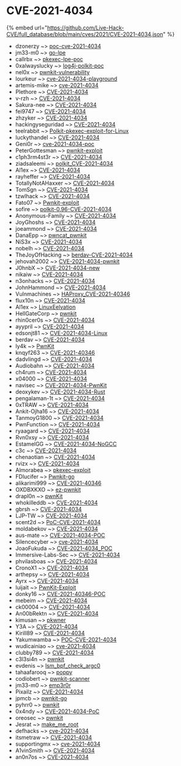 # CVE-2021-4034
{% embed url="https://github.com/Live-Hack-CVE/full_database/blob/main/cves/2021/CVE-2021-4034.json" %}

* dzonerzy ~> [poc-cve-2021-4034](https://www.alice-snow.ru/2021/database/cve-2021-4034/poc-cve-2021-4034-dzonerzy)
* jm33-m0 ~> [go-lpe](https://www.alice-snow.ru/2021/database/cve-2021-4034/go-lpe-jm33-m0)
* callrbx ~> [pkexec-lpe-poc](https://www.alice-snow.ru/2021/database/cve-2021-4034/pkexec-lpe-poc-callrbx)
* 0xalwayslucky ~> [log4j-polkit-poc](https://www.alice-snow.ru/2021/database/cve-2021-4034/log4j-polkit-poc-0xalwayslucky)
* nel0x ~> [pwnkit-vulnerability](https://www.alice-snow.ru/2021/database/cve-2021-4034/pwnkit-vulnerability-nel0x)
* lourkeur ~> [cve-2021-4034-playground](https://www.alice-snow.ru/2021/database/cve-2021-4034/cve-2021-4034-playground-lourkeur)
* artemis-mike ~> [cve-2021-4034](https://www.alice-snow.ru/2021/database/cve-2021-4034/cve-2021-4034-artemis-mike)
* Plethore ~> [CVE-2021-4034](https://www.alice-snow.ru/2021/database/cve-2021-4034/cve-2021-4034-plethore)
* v-rzh ~> [CVE-2021-4034](https://www.alice-snow.ru/2021/database/cve-2021-4034/cve-2021-4034-v-rzh)
* Sakura-nee ~> [CVE-2021-4034](https://www.alice-snow.ru/2021/database/cve-2021-4034/cve-2021-4034-sakura-nee)
* fei9747 ~> [CVE-2021-4034](https://www.alice-snow.ru/2021/database/cve-2021-4034/cve-2021-4034-fei9747)
* zhzyker ~> [CVE-2021-4034](https://www.alice-snow.ru/2021/database/cve-2021-4034/cve-2021-4034-zhzyker)
* hackingyseguridad ~> [CVE-2021-4034](https://www.alice-snow.ru/2021/database/cve-2021-4034/cve-2021-4034-hackingyseguridad)
* teelrabbit ~> [Polkit-pkexec-exploit-for-Linux](https://www.alice-snow.ru/2021/database/cve-2021-4034/polkit-pkexec-exploit-for-linux-teelrabbit)
* luckythandel ~> [CVE-2021-4034](https://www.alice-snow.ru/2021/database/cve-2021-4034/cve-2021-4034-luckythandel)
* Geni0r ~> [cve-2021-4034-poc](https://www.alice-snow.ru/2021/database/cve-2021-4034/cve-2021-4034-poc-geni0r)
* PeterGottesman ~> [pwnkit-exploit](https://www.alice-snow.ru/2021/database/cve-2021-4034/pwnkit-exploit-petergottesman)
* c1ph3rm4st3r ~> [CVE-2021-4034](https://www.alice-snow.ru/2021/database/cve-2021-4034/cve-2021-4034-c1ph3rm4st3r)
* ziadsaleemi ~> [polkit_CVE-2021-4034](https://www.alice-snow.ru/2021/database/cve-2021-4034/polkit_cve-2021-4034-ziadsaleemi)
* Al1ex ~> [CVE-2021-4034](https://www.alice-snow.ru/2021/database/cve-2021-4034/cve-2021-4034-al1ex)
* rayheffer ~> [CVE-2021-4034](https://www.alice-snow.ru/2021/database/cve-2021-4034/cve-2021-4034-rayheffer)
* TotallyNotAHaxxer ~> [CVE-2021-4034](https://www.alice-snow.ru/2021/database/cve-2021-4034/cve-2021-4034-totallynotahaxxer)
* TomSgn ~> [CVE-2021-4034](https://www.alice-snow.ru/2021/database/cve-2021-4034/cve-2021-4034-tomsgn)
* tzwlhack ~> [CVE-2021-4034](https://www.alice-snow.ru/2021/database/cve-2021-4034/cve-2021-4034-tzwlhack)
* Fato07 ~> [Pwnkit-exploit](https://www.alice-snow.ru/2021/database/cve-2021-4034/pwnkit-exploit-fato07)
* sofire ~> [polkit-0.96-CVE-2021-4034](https://www.alice-snow.ru/2021/database/cve-2021-4034/polkit-0.96-cve-2021-4034-sofire)
* Anonymous-Family ~> [CVE-2021-4034](https://www.alice-snow.ru/2021/database/cve-2021-4034/cve-2021-4034-anonymous-family)
* JoyGhoshs ~> [CVE-2021-4034](https://www.alice-snow.ru/2021/database/cve-2021-4034/cve-2021-4034-joyghoshs)
* joeammond ~> [CVE-2021-4034](https://www.alice-snow.ru/2021/database/cve-2021-4034/cve-2021-4034-joeammond)
* DanaEpp ~> [pwncat_pwnkit](https://www.alice-snow.ru/2021/database/cve-2021-4034/pwncat_pwnkit-danaepp)
* NiS3x ~> [CVE-2021-4034](https://www.alice-snow.ru/2021/database/cve-2021-4034/cve-2021-4034-nis3x)
* nobelh ~> [CVE-2021-4034](https://www.alice-snow.ru/2021/database/cve-2021-4034/cve-2021-4034-nobelh)
* TheJoyOfHacking ~> [berdav-CVE-2021-4034](https://www.alice-snow.ru/2021/database/cve-2021-4034/berdav-cve-2021-4034-thejoyofhacking)
* jehovah2002 ~> [CVE-2021-4034-pwnkit](https://www.alice-snow.ru/2021/database/cve-2021-4034/cve-2021-4034-pwnkit-jehovah2002)
* J0hnbX ~> [CVE-2021-4034-new](https://www.alice-snow.ru/2021/database/cve-2021-4034/cve-2021-4034-new-j0hnbx)
* nikaiw ~> [CVE-2021-4034](https://www.alice-snow.ru/2021/database/cve-2021-4034/cve-2021-4034-nikaiw)
* n3onhacks ~> [CVE-2021-4034](https://www.alice-snow.ru/2021/database/cve-2021-4034/cve-2021-4034-n3onhacks)
* JohnHammond ~> [CVE-2021-4034](https://www.alice-snow.ru/2021/database/cve-2021-4034/cve-2021-4034-johnhammond)
* Vulnmachines ~> [HAProxy_CVE-2021-40346](https://www.alice-snow.ru/2021/database/cve-2021-4034/haproxy_cve-2021-40346-vulnmachines)
* flux10n ~> [CVE-2021-4034](https://www.alice-snow.ru/2021/database/cve-2021-4034/cve-2021-4034-flux10n)
* Al1ex ~> [LinuxEelvation](https://www.alice-snow.ru/2021/database/cve-2021-4034/linuxeelvation-al1ex)
* HellGateCorp ~> [pwnkit](https://www.alice-snow.ru/2021/database/cve-2021-4034/pwnkit-hellgatecorp)
* rhin0cer0s ~> [CVE-2021-4034](https://www.alice-snow.ru/2021/database/cve-2021-4034/cve-2021-4034-rhin0cer0s)
* ayypril ~> [CVE-2021-4034](https://www.alice-snow.ru/2021/database/cve-2021-4034/cve-2021-4034-ayypril)
* edsonjt81 ~> [CVE-2021-4034-Linux](https://www.alice-snow.ru/2021/database/cve-2021-4034/cve-2021-4034-linux-edsonjt81)
* berdav ~> [CVE-2021-4034](https://www.alice-snow.ru/2021/database/cve-2021-4034/cve-2021-4034-berdav)
* ly4k ~> [PwnKit](https://www.alice-snow.ru/2021/database/cve-2021-4034/pwnkit-ly4k)
* knqyf263 ~> [CVE-2021-40346](https://www.alice-snow.ru/2021/database/cve-2021-4034/cve-2021-40346-knqyf263)
* dadvlingd ~> [CVE-2021-4034](https://www.alice-snow.ru/2021/database/cve-2021-4034/cve-2021-4034-dadvlingd)
* Audiobahn ~> [CVE-2021-4034](https://www.alice-snow.ru/2021/database/cve-2021-4034/cve-2021-4034-audiobahn)
* ch4rum ~> [CVE-2021-4034](https://www.alice-snow.ru/2021/database/cve-2021-4034/cve-2021-4034-ch4rum)
* x04000 ~> [CVE-2021-4034](https://www.alice-snow.ru/2021/database/cve-2021-4034/cve-2021-4034-x04000)
* navisec ~> [CVE-2021-4034-PwnKit](https://www.alice-snow.ru/2021/database/cve-2021-4034/cve-2021-4034-pwnkit-navisec)
* deoxykev ~> [CVE-2021-4034-Rust](https://www.alice-snow.ru/2021/database/cve-2021-4034/cve-2021-4034-rust-deoxykev)
* pengalaman-1t ~> [CVE-2021-4034](https://www.alice-snow.ru/2021/database/cve-2021-4034/cve-2021-4034-pengalaman-1t)
* 0xTRAW ~> [CVE-2021-4034](https://www.alice-snow.ru/2021/database/cve-2021-4034/cve-2021-4034-0xtraw)
* Ankit-Ojha16 ~> [CVE-2021-4034](https://www.alice-snow.ru/2021/database/cve-2021-4034/cve-2021-4034-ankit-ojha16)
* TanmoyG1800 ~> [CVE-2021-4034](https://www.alice-snow.ru/2021/database/cve-2021-4034/cve-2021-4034-tanmoyg1800)
* PwnFunction ~> [CVE-2021-4034](https://www.alice-snow.ru/2021/database/cve-2021-4034/cve-2021-4034-pwnfunction)
* ryaagard ~> [CVE-2021-4034](https://www.alice-snow.ru/2021/database/cve-2021-4034/cve-2021-4034-ryaagard)
* Rvn0xsy ~> [CVE-2021-4034](https://www.alice-snow.ru/2021/database/cve-2021-4034/cve-2021-4034-rvn0xsy)
* EstamelGG ~> [CVE-2021-4034-NoGCC](https://www.alice-snow.ru/2021/database/cve-2021-4034/cve-2021-4034-nogcc-estamelgg)
* c3c ~> [CVE-2021-4034](https://www.alice-snow.ru/2021/database/cve-2021-4034/cve-2021-4034-c3c)
* chenaotian ~> [CVE-2021-4034](https://www.alice-snow.ru/2021/database/cve-2021-4034/cve-2021-4034-chenaotian)
* rvizx ~> [CVE-2021-4034](https://www.alice-snow.ru/2021/database/cve-2021-4034/cve-2021-4034-rvizx)
* Almorabea ~> [pkexec-exploit](https://www.alice-snow.ru/2021/database/cve-2021-4034/pkexec-exploit-almorabea)
* FDlucifer ~> [Pwnkit-go](https://www.alice-snow.ru/2021/database/cve-2021-4034/pwnkit-go-fdlucifer)
* alikarimi999 ~> [CVE-2021-40346](https://www.alice-snow.ru/2021/database/cve-2021-4034/cve-2021-40346-alikarimi999)
* OXDBXKXO ~> [ez-pwnkit](https://www.alice-snow.ru/2021/database/cve-2021-4034/ez-pwnkit-oxdbxkxo)
* drapl0n ~> [pwnKit](https://www.alice-snow.ru/2021/database/cve-2021-4034/pwnkit-drapl0n)
* whokilleddb ~> [CVE-2021-4034](https://www.alice-snow.ru/2021/database/cve-2021-4034/cve-2021-4034-whokilleddb)
* gbrsh ~> [CVE-2021-4034](https://www.alice-snow.ru/2021/database/cve-2021-4034/cve-2021-4034-gbrsh)
* LJP-TW ~> [CVE-2021-4034](https://www.alice-snow.ru/2021/database/cve-2021-4034/cve-2021-4034-ljp-tw)
* scent2d ~> [PoC-CVE-2021-4034](https://www.alice-snow.ru/2021/database/cve-2021-4034/poc-cve-2021-4034-scent2d)
* moldabekov ~> [CVE-2021-4034](https://www.alice-snow.ru/2021/database/cve-2021-4034/cve-2021-4034-moldabekov)
* aus-mate ~> [CVE-2021-4034-POC](https://www.alice-snow.ru/2021/database/cve-2021-4034/cve-2021-4034-poc-aus-mate)
* Silencecyber ~> [cve-2021-4034](https://www.alice-snow.ru/2021/database/cve-2021-4034/cve-2021-4034-silencecyber)
* JoaoFukuda ~> [CVE-2021-4034_POC](https://www.alice-snow.ru/2021/database/cve-2021-4034/cve-2021-4034_poc-joaofukuda)
* Immersive-Labs-Sec ~> [CVE-2021-4034](https://www.alice-snow.ru/2021/database/cve-2021-4034/cve-2021-4034-immersive-labs-sec)
* phvilasboas ~> [CVE-2021-4034](https://www.alice-snow.ru/2021/database/cve-2021-4034/cve-2021-4034-phvilasboas)
* CronoX1 ~> [CVE-2021-4034](https://www.alice-snow.ru/2021/database/cve-2021-4034/cve-2021-4034-cronox1)
* arthepsy ~> [CVE-2021-4034](https://www.alice-snow.ru/2021/database/cve-2021-4034/cve-2021-4034-arthepsy)
* Ayrx ~> [CVE-2021-4034](https://www.alice-snow.ru/2021/database/cve-2021-4034/cve-2021-4034-ayrx)
* luijait ~> [PwnKit-Exploit](https://www.alice-snow.ru/2021/database/cve-2021-4034/pwnkit-exploit-luijait)
* donky16 ~> [CVE-2021-40346-POC](https://www.alice-snow.ru/2021/database/cve-2021-4034/cve-2021-40346-poc-donky16)
* mebeim ~> [CVE-2021-4034](https://www.alice-snow.ru/2021/database/cve-2021-4034/cve-2021-4034-mebeim)
* ck00004 ~> [CVE-2021-4034](https://www.alice-snow.ru/2021/database/cve-2021-4034/cve-2021-4034-ck00004)
* An00bRektn ~> [CVE-2021-4034](https://www.alice-snow.ru/2021/database/cve-2021-4034/cve-2021-4034-an00brektn)
* kimusan ~> [pkwner](https://www.alice-snow.ru/2021/database/cve-2021-4034/pkwner-kimusan)
* Y3A ~> [CVE-2021-4034](https://www.alice-snow.ru/2021/database/cve-2021-4034/cve-2021-4034-y3a)
* Kirill89 ~> [CVE-2021-4034](https://www.alice-snow.ru/2021/database/cve-2021-4034/cve-2021-4034-kirill89)
* Yakumwamba ~> [POC-CVE-2021-4034](https://www.alice-snow.ru/2021/database/cve-2021-4034/poc-cve-2021-4034-yakumwamba)
* wudicainiao ~> [cve-2021-4034](https://www.alice-snow.ru/2021/database/cve-2021-4034/cve-2021-4034-wudicainiao)
* clubby789 ~> [CVE-2021-4034](https://www.alice-snow.ru/2021/database/cve-2021-4034/cve-2021-4034-clubby789)
* c3l3si4n ~> [pwnkit](https://www.alice-snow.ru/2021/database/cve-2021-4034/pwnkit-c3l3si4n)
* evdenis ~> [lsm_bpf_check_argc0](https://www.alice-snow.ru/2021/database/cve-2021-4034/lsm_bpf_check_argc0-evdenis)
* tahaafarooq ~> [poppy](https://www.alice-snow.ru/2021/database/cve-2021-4034/poppy-tahaafarooq)
* codiobert ~> [pwnkit-scanner](https://www.alice-snow.ru/2021/database/cve-2021-4034/pwnkit-scanner-codiobert)
* jm33-m0 ~> [emp3r0r](https://www.alice-snow.ru/2021/database/cve-2021-4034/emp3r0r-jm33-m0)
* Pixailz ~> [CVE-2021-4034](https://www.alice-snow.ru/2021/database/cve-2021-4034/cve-2021-4034-pixailz)
* jpmcb ~> [pwnkit-go](https://www.alice-snow.ru/2021/database/cve-2021-4034/pwnkit-go-jpmcb)
* pyhrr0 ~> [pwnkit](https://www.alice-snow.ru/2021/database/cve-2021-4034/pwnkit-pyhrr0)
* 0x4ndy ~> [CVE-2021-4034-PoC](https://www.alice-snow.ru/2021/database/cve-2021-4034/cve-2021-4034-poc-0x4ndy)
* oreosec ~> [pwnkit](https://www.alice-snow.ru/2021/database/cve-2021-4034/pwnkit-oreosec)
* Jesrat ~> [make_me_root](https://www.alice-snow.ru/2021/database/cve-2021-4034/make_me_root-jesrat)
* defhacks ~> [cve-2021-4034](https://www.alice-snow.ru/2021/database/cve-2021-4034/cve-2021-4034-defhacks)
* itsmetraw ~> [CVE-2021-4034](https://www.alice-snow.ru/2021/database/cve-2021-4034/cve-2021-4034-itsmetraw)
* supportingmx ~> [cve-2021-4034](https://www.alice-snow.ru/2021/database/cve-2021-4034/cve-2021-4034-supportingmx)
* A1vinSmith ~> [CVE-2021-4034](https://www.alice-snow.ru/2021/database/cve-2021-4034/cve-2021-4034-a1vinsmith)
* an0n7os ~> [CVE-2021-4034](https://www.alice-snow.ru/2021/database/cve-2021-4034/cve-2021-4034-an0n7os)